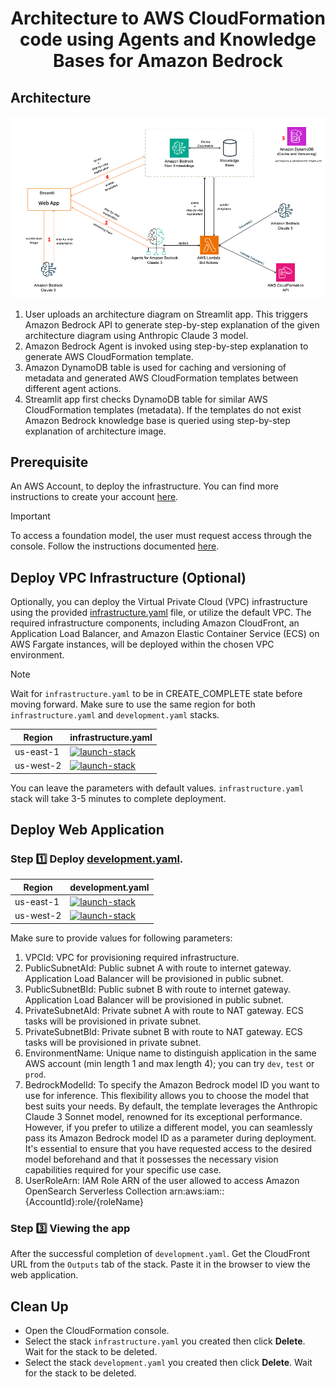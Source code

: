 # <center> Architecture to AWS CloudFormation code using Agents and Knowledge Bases for Amazon Bedrock </center> 

## Architecture

![architecture](/agents-architecture-to-cloudformation/artifact/architecture.png)

1. User uploads an architecture diagram on Streamlit app. This triggers Amazon Bedrock API to generate step-by-step explanation of the given architecture diagram using Anthropic Claude 3 model.
2. Amazon Bedrock Agent is invoked using step-by-step explanation to generate AWS CloudFormation template.
3. Amazon DynamoDB table is used for caching and versioning of metadata and generated AWS CloudFormation templates between different agent actions. 
4. Streamlit app first checks DynamoDB table for similar AWS CloudFormation templates (metadata). If the templates do not exist Amazon Bedrock knowledge base is queried using step-by-step explanation of architecture image.

## Prerequisite

An AWS Account, to deploy the infrastructure. You can find more instructions to create your 
account [here](https://aws.amazon.com/free).


> [!IMPORTANT]  
> To access a foundation model, the user must request access through the console. Follow the instructions documented [here](https://docs.aws.amazon.com/bedrock/latest/userguide/model-access.html).

## Deploy VPC Infrastructure (Optional)

Optionally, you can deploy the Virtual Private Cloud (VPC) infrastructure using the provided [infrastructure.yaml](/infrastructure.yaml) file, or utilize the default VPC. The required infrastructure components, including Amazon CloudFront, an Application Load Balancer, and Amazon Elastic Container Service (ECS) on AWS Fargate instances, will be deployed within the chosen VPC environment. 

> [!Note]  
> Wait for `infrastructure.yaml` to be in CREATE_COMPLETE state before moving forward. Make sure to use the same region for both `infrastructure.yaml` and `development.yaml` stacks. 

|   Region   | infrastructure.yaml |
| ---------- | ----------------- |
| us-east-1  | [![launch-stack](https://s3.amazonaws.com/cloudformation-examples/cloudformation-launch-stack.png)](https://console.aws.amazon.com/cloudformation/home?region=us-east-1#/stacks/new?stackName=ArchToCloudformationInfra&templateURL=https://ws-assets-prod-iad-r-iad-ed304a55c2ca1aee.s3.us-east-1.amazonaws.com/0a9f7588-a2c4-4484-b051-6658ce32605c/A2C/infrastructure.yaml)|
| us-west-2  | [![launch-stack](https://s3.amazonaws.com/cloudformation-examples/cloudformation-launch-stack.png)](https://console.aws.amazon.com/cloudformation/home?region=us-west-2#/stacks/new?stackName=ArchToCloudformationInfra&templateURL=https://ws-assets-prod-iad-r-pdx-f3b3f9f1a7d6a3d0.s3.us-west-2.amazonaws.com/0a9f7588-a2c4-4484-b051-6658ce32605c/A2C/infrastructure.yaml)|

You can leave the parameters with default values. `infrastructure.yaml` stack will take 3-5 minutes to complete deployment.

## Deploy Web Application

### Step :one: Deploy [development.yaml](/agents-architecture-to-cloudformation/cfn_stack/development.yaml).

|   Region   | development.yaml |
| ---------- | ----------------- |
| us-east-1  | [![launch-stack](https://s3.amazonaws.com/cloudformation-examples/cloudformation-launch-stack.png)](https://console.aws.amazon.com/cloudformation/home?region=us-east-1#/stacks/new?stackName=ArchToCloudformation&templateURL=)|
| us-west-2  | [![launch-stack](https://s3.amazonaws.com/cloudformation-examples/cloudformation-launch-stack.png)](https://console.aws.amazon.com/cloudformation/home?region=us-west-2#/stacks/new?stackName=ArchToCloudformation&templateURL=)|

Make sure to provide values for following parameters:
1. VPCId: VPC for provisioning required infrastructure. 
2. PublicSubnetAId: Public subnet A with route to internet gateway. Application Load Balancer will be provisioned in public subnet. 
3. PublicSubnetBId: Public subnet B with route to internet gateway. Application Load Balancer will be provisioned in public subnet. 
4. PrivateSubnetAId: Private subnet A with route to NAT gateway. ECS tasks will be provisioned in private subnet. 
5. PrivateSubnetBId: Private subnet B with route to NAT gateway. ECS tasks will be provisioned in private subnet. 
6. EnvironmentName: Unique name to distinguish application in the same AWS account (min length 1 and max length 4); you can try `dev`, `test` or `prod`.
7. BedrockModelId: To specify the Amazon Bedrock model ID you want to use for inference. This flexibility allows you to choose the model that best suits your needs. By default, the template leverages the Anthropic Claude 3 Sonnet model, renowned for its exceptional performance. However, if you prefer to utilize a different model, you can seamlessly pass its Amazon Bedrock model ID as a parameter during deployment. It's essential to ensure that you have requested access to the desired model beforehand and that it possesses the necessary vision capabilities required for your specific use case.
8. UserRoleArn: IAM Role ARN of the user allowed to access Amazon OpenSearch Serverless Collection arn:aws:iam::{AccountId}:role/{roleName}

### Step :three: Viewing the app

After the successful completion of `development.yaml`. Get the CloudFront URL from the `Outputs` tab of the stack. Paste it in the browser to view the web application.

## Clean Up
- Open the CloudFormation console.
- Select the stack `infrastructure.yaml` you created then click **Delete**. Wait for the stack to be deleted.
- Select the stack `development.yaml` you created then click **Delete**. Wait for the stack to be deleted.